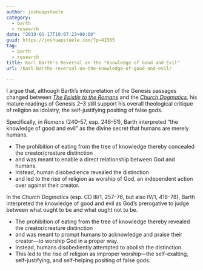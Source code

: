 ```yaml
---
author: joshuapsteele
category:
  - barth
  - research
date: "2019-01-17T19:07:23+00:00"
guid: https://joshuapsteele.com/?p=41565
tag:
  - barth
  - research
title: Karl Barth's Reversal on the "Knowledge of Good and Evil"
url: /karl-barths-reversal-on-the-knowledge-of-good-and-evil/

---
```

I argue that, although Barth’s interpretation of the Genesis passages changed between [_The Epistle to the Romans_](https://amzn.to/2SVxH69) and the [_Church Dogmatics_](https://www.logos.com/product/5758/barths-church-dogmatics), his mature readings of Genesis 2–3 still support his overall theological critique of religion as idolatry, the self-justifying positing of false gods.

Specifically, in _Romans_ (240–57, esp. 246–51), Barth interpreted “the knowledge of good and evil” as the divine secret that humans are merely humans.

- The prohibition of eating from the tree of knowledge thereby concealed the creator/creature distinction
- and was meant to enable a direct relationship between God and humans.
- Instead, human disobedience revealed the distinction
- and led to the rise of religion as worship of God, an independent action over against their creator.

In the _Church Dogmatics_ (esp. CD III/1, 257–76, but also IV/1, 418–78), Barth interpreted the knowledge of good and evil as God’s prerogative to judge between what ought to be and what ought not to be.

- The prohibition of eating from the tree of knowledge thereby revealed the creator/creature distinction
- and was meant to prompt humans to acknowledge and praise their creator—to worship God in a proper way.
- Instead, humans disobediently attempted to abolish the distinction.
- This led to the rise of religion as improper worship—the self-exalting, self-justifying, and self-helping positing of false gods.
